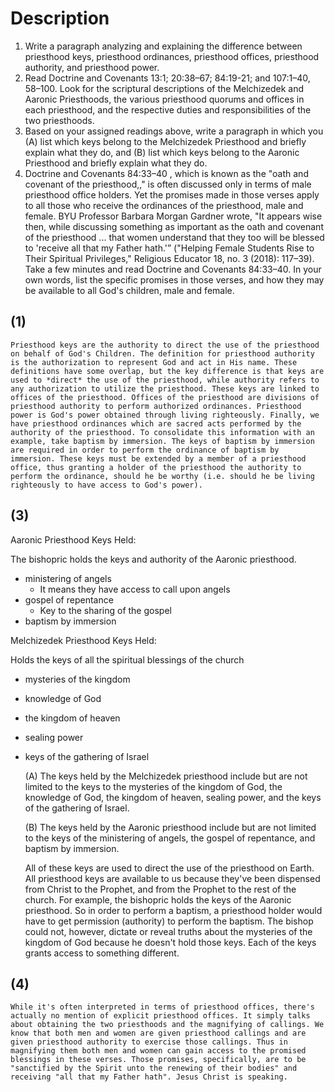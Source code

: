 # Description
1. Write a paragraph analyzing and explaining the difference between priesthood keys, priesthood ordinances, priesthood offices, priesthood authority, and priesthood power.
2. Read Doctrine and Covenants 13:1; 20:38–67; 84:19-21; and 107:1–40, 58–100. Look for the scriptural descriptions of the Melchizedek and Aaronic Priesthoods, the various priesthood quorums and offices in each priesthood, and the respective duties and responsibilities of the two priesthoods.
3. Based on your assigned readings above, write a paragraph in which you (A) list which keys belong to the Melchizedek Priesthood and briefly explain what they do, and (B) list which keys belong to the Aaronic Priesthood and briefly explain what they do.
4. Doctrine and Covenants 84:33–40 , which is known as the "oath and covenant of the priesthood,," is often discussed only in terms of male priesthood office holders. Yet the promises made in those verses apply to all those who receive the ordinances of the priesthood, male and female. BYU Professor Barbara Morgan Gardner wrote, "It appears wise then, while discussing something as important as the oath and covenant of the priesthood ... that women understand that they too will be blessed to 'receive all that my Father hath.'” ("Helping Female Students Rise to Their Spiritual Privileges," Religious Educator 18, no. 3 (2018): 117–39). Take a few minutes and read Doctrine and Covenants 84:33–40. In your own words, list the specific promises in those verses, and how they may be available to all God's children, male and female.


## (1)
	Priesthood keys are the authority to direct the use of the priesthood on behalf of God's Children. The definition for priesthood authority is the authorization to represent God and act in His name. These definitions have some overlap, but the key difference is that keys are used to *direct* the use of the priesthood, while authority refers to any authorization to utilize the priesthood. These keys are linked to offices of the priesthood. Offices of the priesthood are divisions of priesthood authority to perform authorized ordinances. Priesthood power is God's power obtained through living righteously. Finally, we have priesthood ordinances which are sacred acts performed by the authority of the priesthood. To consolidate this information with an example, take baptism by immersion. The keys of baptism by immersion are required in order to perform the ordinance of baptism by immersion. These keys must be extended by a member of a priesthood office, thus granting a holder of the priesthood the authority to perform the ordinance, should he be worthy (i.e. should he be living righteously to have access to God's power).

## (3)

Aaronic Priesthood Keys Held:

The bishopric holds the keys and authority of the Aaronic priesthood.
* ministering of angels
	* It means they have access to call upon angels
* gospel of repentance
	* Key to the sharing of the gospel
* baptism by immersion

Melchizedek Priesthood Keys Held:

Holds the keys of all the spiritual blessings of the church
* mysteries of the kingdom
* knowledge of God
* the kingdom of heaven
* sealing power
* keys of the gathering of Israel

	(A) The keys held by the Melchizedek priesthood include but are not limited to the keys to the mysteries of the kingdom of God, the knowledge of God, the kingdom of heaven, sealing power, and the keys of the gathering of Israel.

	(B) The keys held by the Aaronic priesthood include but are not limited to the keys of the ministering of angels, the gospel of repentance, and baptism by immersion.

	All of these keys are used to direct the use of the priesthood on Earth. All priesthood keys are available to us because they've been dispensed from Christ to the Prophet, and from the Prophet to the rest of the church. For example, the bishopric holds the keys of the Aaronic priesthood. So in order to perform a baptism, a priesthood holder would have to get permission (authority) to perform the baptism. The bishop could not, however, dictate or reveal truths about the mysteries of the kingdom of God because he doesn't hold those keys. Each of the keys grants access to something different.

## (4)
	While it's often interpreted in terms of priesthood offices, there's actually no mention of explicit priesthood offices. It simply talks about obtaining the two priesthoods and the magnifying of callings. We know that both men and women are given priesthood callings and are given priesthood authority to exercise those callings. Thus in magnifying them both men and women can gain access to the promised blessings in these verses. Those promises, specifically, are to be "sanctified by the Spirit unto the renewing of their bodies" and receiving "all that my Father hath". Jesus Christ is speaking.
